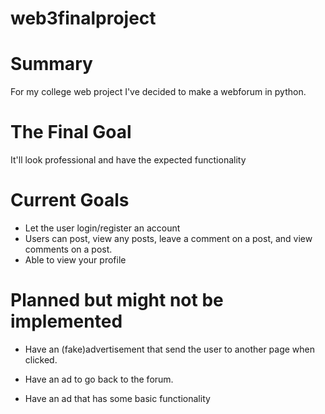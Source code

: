# web3finalproject

# Summary

For my college web project I've decided to make a webforum in python.

# The Final Goal
It'll look professional and have the expected functionality

# Current Goals
- Let the user login/register an account
- Users can post, view any posts, leave a comment on a post, and view comments on a post.
- Able to view your profile

# Planned but might not be implemented

- Have an (fake)advertisement that send the user to another page when clicked.

- Have an ad to go back to the forum.

- Have an ad that has some basic functionality

